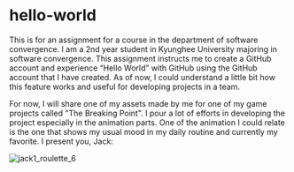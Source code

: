 # hello-world
This is for an assignment for a course in the department of software convergence. 
I am a 2nd year student in Kyunghee University majoring in software convergence. 
This assignment instructs me to create a GitHub account and experience “Hello World” with GitHub using the GitHub account that I have created.
As of now, I could understand a little bit how this feature works and useful for developing projects in a team.

For now, I will share one of my assets made by me for one of my game projects called "The Breaking Point". I pour a lot of efforts in developing the project especially in the animation parts. One of the animation I could relate is the one that shows my usual mood in my daily routine and currently my favorite. I present you, Jack:

![jack1_roulette_6](https://user-images.githubusercontent.com/105596257/233491868-8cd6b3aa-f442-4f94-988c-39f600ca8a25.png)
